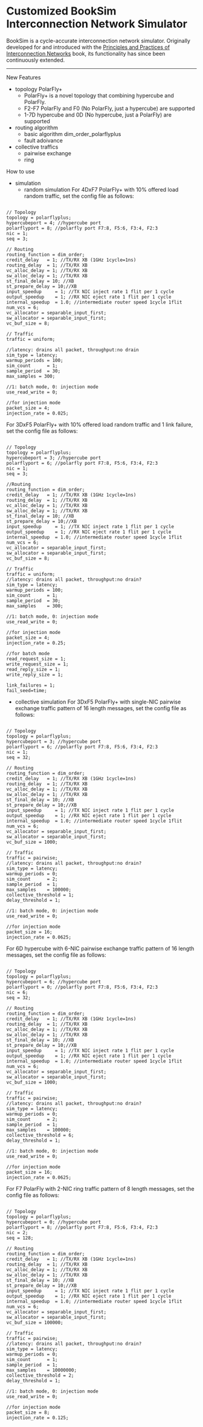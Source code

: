 Customized BookSim Interconnection Network Simulator
=========================================

BookSim is a cycle-accurate interconnection network simulator.
Originally developed for and introduced with the [Principles and Practices of Interconnection Networks](http://cva.stanford.edu/books/ppin/) book, its functionality has since been continuously extended.

---
New Features
+ topology PolarFly+
  - PolarFly+ is a novel topology that combining hypercube and PolarFly.
  - F2-F7 PolarFly and F0 (No PolarFly, just a hypercube) are supported
  - 1-7D hypercube and 0D (No hypercube, just a PolarFly) are supported
+ routing algorithm
  - basic algorithm dim_order_polarflyplus
  - fault adoivance 
+ collective traffics
  - pairwise exchange
  - ring

How to use
+ simulation
  - random simulation
For 4DxF7 PolarFly+ with 10% offered load random traffic, set the config file as follows:
```

// Topology
topology = polarflyplus;
hypercubeport = 4; //hypercube port
polarflyport = 8; //polarfly port F7:8, F5:6, F3:4, F2:3
nic = 1; 
seq = 3;

// Routing
routing_function = dim_order;
credit_delay   = 1; //TX/RX XB (1GHz 1cycle=1ns) 
routing_delay  = 1; //TX/RX XB 
vc_alloc_delay = 1; //TX/RX XB
sw_alloc_delay = 1; //TX/RX XB
st_final_delay = 10; //XB
st_prepare_delay = 10;//XB
input_speedup     = 1; //TX NIC inject rate 1 flit per 1 cycle
output_speedup    = 1; //RX NIC eject rate 1 flit per 1 cycle
internal_speedup  = 1.0; //intermediate router speed 1cycle 1flit
num_vcs = 6;
vc_allocator = separable_input_first;
sw_allocator = separable_input_first;
vc_buf_size = 8;

// Traffic
traffic = uniform;

//latency: drains all packet, throughput:no drain
sim_type = latency;
warmup_periods = 100;
sim_count      = 1;
sample_period  = 30;
max_samples = 300;

//1: batch mode, 0: injection mode
use_read_write = 0;

//for injection mode
packet_size = 4;
injection_rate = 0.025;

```
For 3DxF5 PolarFly+ with 10% offered load random traffic and 1 link failure, set the config file as follows:

```

// Topology
topology = polarflyplus;
hypercubeport = 3; //hypercube port
polarflyport = 6; //polarfly port F7:8, F5:6, F3:4, F2:3
nic = 1; 
seq = 3;

//Routing
routing_function = dim_order;
credit_delay   = 1; //TX/RX XB (1GHz 1cycle=1ns) 
routing_delay  = 1; //TX/RX XB 
vc_alloc_delay = 1; //TX/RX XB
sw_alloc_delay = 1; //TX/RX XB
st_final_delay = 10; //XB
st_prepare_delay = 10;//XB
input_speedup     = 1; //TX NIC inject rate 1 flit per 1 cycle
output_speedup    = 1; //RX NIC eject rate 1 flit per 1 cycle
internal_speedup  = 1.0; //intermediate router speed 1cycle 1flit
num_vcs = 6;
vc_allocator = separable_input_first;
sw_allocator = separable_input_first;
vc_buf_size = 8;

// Traffic
traffic = uniform;
//latency: drains all packet, throughput:no drain?
sim_type = latency;
warmup_periods = 100;
sim_count      = 1;
sample_period  = 30;
max_samples    = 300;

//1: batch mode, 0: injection mode
use_read_write = 0;

//for injection mode
packet_size = 4;
injection_rate = 0.25;

//for batch mode
read_request_size = 1;
write_request_size = 1;
read_reply_size = 1;
write_reply_size = 1;

link_failures = 1;
fail_seed=time;
```

  - collective simulation
For 3DxF5 PolarFly+ with single-NIC pairwise exchange traffic pattern of 16 length messages, set the config file as follows:
```

// Topology
topology = polarflyplus;
hypercubeport = 3; //hypercube port
polarflyport = 6; //polarfly port F7:8, F5:6, F3:4, F2:3
nic = 1; 
seq = 32;

// Routing
routing_function = dim_order;
credit_delay   = 1; //TX/RX XB (1GHz 1cycle=1ns) 
routing_delay  = 1; //TX/RX XB 
vc_alloc_delay = 1; //TX/RX XB
sw_alloc_delay = 1; //TX/RX XB
st_final_delay = 10; //XB
st_prepare_delay = 10;//XB
input_speedup     = 1; //TX NIC inject rate 1 flit per 1 cycle
output_speedup    = 1; //RX NIC eject rate 1 flit per 1 cycle
internal_speedup  = 1.0; //intermediate router speed 1cycle 1flit
num_vcs = 6;
vc_allocator = separable_input_first;
sw_allocator = separable_input_first;
vc_buf_size = 1000;

// Traffic
traffic = pairwise;
//latency: drains all packet, throughput:no drain?
sim_type = latency;
warmup_periods = 0;
sim_count      = 2;
sample_period  = 1;
max_samples    = 100000;
collective_threshold = 1;
delay_threshold = 1;

//1: batch mode, 0: injection mode
use_read_write = 0;

//for injection mode
packet_size = 16;
injection_rate = 0.0625;

```

For 6D hypercube with 6-NIC pairwise exchange traffic pattern of 16 length messages, set the config file as follows:
```

// Topology
topology = polarflyplus;
hypercubeport = 6; //hypercube port
polarflyport = 0; //polarfly port F7:8, F5:6, F3:4, F2:3
nic = 6; 
seq = 32;

// Routing
routing_function = dim_order;
credit_delay   = 1; //TX/RX XB (1GHz 1cycle=1ns) 
routing_delay  = 1; //TX/RX XB 
vc_alloc_delay = 1; //TX/RX XB
sw_alloc_delay = 1; //TX/RX XB
st_final_delay = 10; //XB
st_prepare_delay = 10;//XB
input_speedup     = 1; //TX NIC inject rate 1 flit per 1 cycle
output_speedup    = 1; //RX NIC eject rate 1 flit per 1 cycle
internal_speedup  = 1.0; //intermediate router speed 1cycle 1flit
num_vcs = 6;
vc_allocator = separable_input_first;
sw_allocator = separable_input_first;
vc_buf_size = 1000;

// Traffic
traffic = pairwise;
//latency: drains all packet, throughput:no drain?
sim_type = latency;
warmup_periods = 0;
sim_count      = 2;
sample_period  = 1;
max_samples    = 100000;
collective_threshold = 6;
delay_threshold = 1;

//1: batch mode, 0: injection mode
use_read_write = 0;

//for injection mode
packet_size = 16;
injection_rate = 0.0625;

```


For F7 PolarFly with 2-NIC ring traffic pattern of 8 length messages, set the config file as follows:
```

// Topology
topology = polarflyplus;
hypercubeport = 0; //hypercube port
polarflyport = 8; //polarfly port F7:8, F5:6, F3:4, F2:3
nic = 2; 
seq = 128;

// Routing
routing_function = dim_order;
credit_delay   = 1; //TX/RX XB (1GHz 1cycle=1ns) 
routing_delay  = 1; //TX/RX XB 
vc_alloc_delay = 1; //TX/RX XB
sw_alloc_delay = 1; //TX/RX XB
st_final_delay = 10; //XB
st_prepare_delay = 10;//XB
input_speedup     = 1; //TX NIC inject rate 1 flit per 1 cycle
output_speedup    = 1; //RX NIC eject rate 1 flit per 1 cycle
internal_speedup  = 1.0; //intermediate router speed 1cycle 1flit
num_vcs = 6;
vc_allocator = separable_input_first;
sw_allocator = separable_input_first;
vc_buf_size = 100000;

// Traffic
traffic = pairwise;
//latency: drains all packet, throughput:no drain?
sim_type = latency;
warmup_periods = 0;
sim_count      = 1;
sample_period  = 1;
max_samples    = 10000000;
collective_threshold = 2;
delay_threshold = 1;

//1: batch mode, 0: injection mode
use_read_write = 0;

//for injection mode
packet_size = 8;
injection_rate = 0.125;

```
